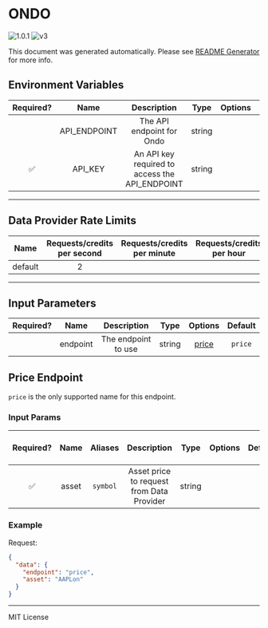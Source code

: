 # ONDO

![1.0.1](https://img.shields.io/github/package-json/v/smartcontractkit/external-adapters-js?filename=packages/sources/ondo/package.json) ![v3](https://img.shields.io/badge/framework%20version-v3-blueviolet)

This document was generated automatically. Please see [README Generator](../../scripts#readme-generator) for more info.

## Environment Variables

| Required? |     Name     |                  Description                   |  Type  | Options |            Default             |
| :-------: | :----------: | :--------------------------------------------: | :----: | :-----: | :----------------------------: |
|           | API_ENDPOINT |           The API endpoint for Ondo            | string |         | `https://api.gm.ondo.finance/` |
|    ✅     |   API_KEY    | An API key required to access the API_ENDPOINT | string |         |                                |

---

## Data Provider Rate Limits

|  Name   | Requests/credits per second | Requests/credits per minute | Requests/credits per hour | Note |
| :-----: | :-------------------------: | :-------------------------: | :-----------------------: | :--: |
| default |              2              |                             |                           |      |

---

## Input Parameters

| Required? |   Name   |     Description     |  Type  |         Options          | Default |
| :-------: | :------: | :-----------------: | :----: | :----------------------: | :-----: |
|           | endpoint | The endpoint to use | string | [price](#price-endpoint) | `price` |

## Price Endpoint

`price` is the only supported name for this endpoint.

### Input Params

| Required? | Name  | Aliases  |                Description                |  Type  | Options | Default | Depends On | Not Valid With |
| :-------: | :---: | :------: | :---------------------------------------: | :----: | :-----: | :-----: | :--------: | :------------: |
|    ✅     | asset | `symbol` | Asset price to request from Data Provider | string |         |         |            |                |

### Example

Request:

```json
{
  "data": {
    "endpoint": "price",
    "asset": "AAPLon"
  }
}
```

---

MIT License

